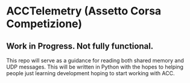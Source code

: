 # ACCTelemetry (Assetto Corsa Competizione)

## Work in Progress. Not fully functional. 

This repo will serve as a guidance for reading both shared memory and UDP messages. This will be written in Python with the hopes to helping people just learning development hoping to start working with ACC. 
